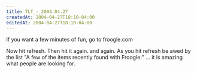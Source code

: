 ```yaml
---
title: TLT_-_2004.04.27
createdAt: 2004-04-27T18:10-04:00
editedAt: 2004-04-27T18:10-04:00
---
```


If you want a few minutes of fun, go to froogle.com

Now hit refresh. Then hit it again. and again. As you hit refresh be awed by the list "A few of the items recently found with Froogle:" ... it is amazing what people are looking for.

